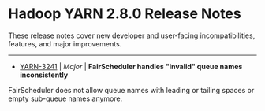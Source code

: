
<!---
# Licensed to the Apache Software Foundation (ASF) under one
# or more contributor license agreements.  See the NOTICE file
# distributed with this work for additional information
# regarding copyright ownership.  The ASF licenses this file
# to you under the Apache License, Version 2.0 (the
# "License"); you may not use this file except in compliance
# with the License.  You may obtain a copy of the License at
#
#     http://www.apache.org/licenses/LICENSE-2.0
#
# Unless required by applicable law or agreed to in writing, software
# distributed under the License is distributed on an "AS IS" BASIS,
# WITHOUT WARRANTIES OR CONDITIONS OF ANY KIND, either express or implied.
# See the License for the specific language governing permissions and
# limitations under the License.
-->
# Hadoop YARN 2.8.0 Release Notes

These release notes cover new developer and user-facing incompatibilities, features, and major improvements.


---

* [YARN-3241](https://issues.apache.org/jira/browse/YARN-3241) | *Major* | **FairScheduler handles "invalid" queue names inconsistently**

FairScheduler does not allow queue names with leading or tailing spaces or empty sub-queue names anymore.



